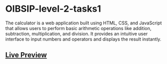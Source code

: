 # OIBSIP-level-2-tasks1
The calculator is a web application built using HTML, CSS, and JavaScript that allows users to perform basic arithmetic operations like addition, subtraction, multiplication, and division. It provides an intuitive user interface to input numbers and operators and displays the result instantly.

## [Live Preview](https://harshaa2612.github.io/OIBSIP-level-2-tasks1/)
